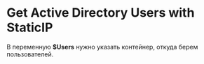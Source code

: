 # Get Active Directory Users with StaticIP

В переменную **$Users** нужно указать контейнер, откуда берем пользователей. 
